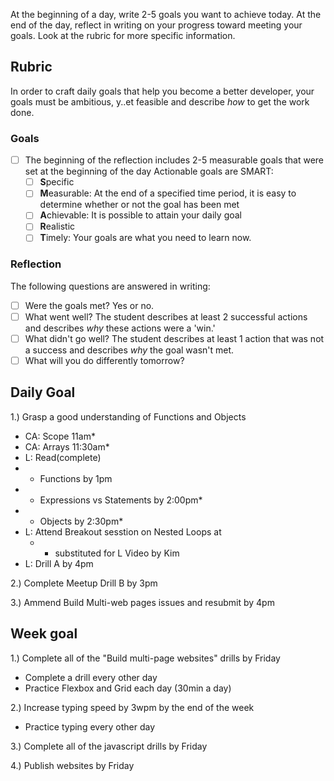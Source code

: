 At the beginning of a day, write 2-5 goals you want to achieve today. At the end of the day, reflect in writing on your progress toward meeting your goals. Look at the rubric for more specific information. 

  ## Rubric

In order to craft daily goals that help you become a better developer, your goals must be ambitious, y..et feasible and describe *how* to get the work done.

### Goals

- [ ] The beginning of the reflection includes 2-5 measurable goals that were set at the beginning of the day
  Actionable goals are SMART:
  - [ ] **S**pecific
  - [ ] **M**easurable: At the end of a specified time period, it is easy to determine whether or not the goal has been met
  - [ ] **A**chievable: It is possible to attain your daily goal
  - [ ] **R**ealistic 
  - [ ] **T**imely: Your goals are what you need to learn now. 

### Reflection

The following questions are answered in writing:
  - [ ] Were the goals met? Yes or no.
  - [ ] What went well? The student describes at least 2 successful actions and describes _why_ these actions were a 'win.'
  - [ ] What didn't go well? The student describes at least 1 action that was not a success and  describes _why_ the goal wasn't met.   
  - [ ] What will you do differently tomorrow?

## Daily Goal
1.) Grasp a good understanding of Functions and Objects
+ CA: Scope 11am*
+ CA: Arrays 11:30am*
+ L: Read(complete) 
+ - Functions by 1pm
+ - Expressions vs Statements by 2:00pm*
+ - Objects by 2:30pm*
+ L: Attend Breakout sesstion on Nested Loops at 
  + - substituted for L Video by Kim
+ L: Drill A by 4pm

2.) Complete Meetup Drill B by 3pm

3.) Ammend Build Multi-web pages issues and resubmit by 4pm

## Week goal
1.) Complete all of the "Build multi-page websites" drills by Friday
+ Complete a drill every other day
+ Practice Flexbox and Grid each day (30min a day)

2.) Increase typing speed by 3wpm by the end of the week
+ Practice typing every other day

3.) Complete all of the javascript drills by Friday

4.) Publish websites by Friday